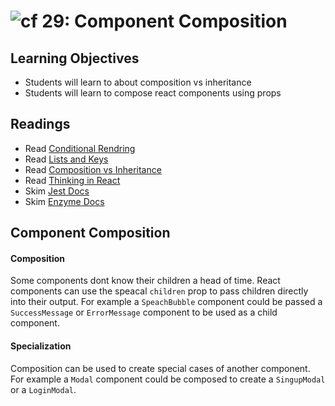 ![cf](http://i.imgur.com/7v5ASc8.png) 29:  Component Composition
===

## Learning Objectives
* Students will learn to about composition vs inheritance
* Students will learn to compose react components using props

## Readings
* Read [Conditional Rendring](https://facebook.github.io/react/docs/conditional-rendering.html)
* Read [Lists and Keys](https://facebook.github.io/react/docs/lists-and-keys.html)
* Read [Composition vs Inheritance](https://facebook.github.io/react/docs/composition-vs-inheritance.html)
* Read [Thinking in React](https://facebook.github.io/react/docs/thinking-in-react.html)
* Skim [Jest Docs](https://facebook.github.io/jest/docs/en/getting-started.html)
* Skim [Enzyme Docs](https://github.com/airbnb/enzyme)


## Component Composition
#### Composition  
Some components dont know their children a head of time. React components can use the speacal `children` prop to pass children directly into their output. For example a `SpeachBubble` component could be passed a `SuccessMessage` or `ErrorMessage` component to be used as a child component.

#### Specialization 
Composition can be used to create special cases of another component. For example a `Modal` component could be composed to create a `SingupModal` or a `LoginModal`.
